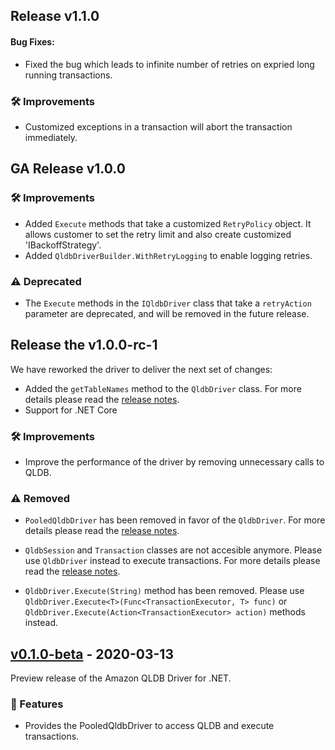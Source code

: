 ## Release v1.1.0

#### Bug Fixes:
* Fixed the bug which leads to infinite number of retries on expried long running transactions.

### :hammer_and_wrench:​ Improvements
* Customized exceptions in a transaction will abort the transaction immediately.

## GA Release v1.0.0

### :hammer_and_wrench:​ Improvements
* Added `Execute` methods that take a customized `RetryPolicy` object. It allows customer to set the retry limit and also create customized 'IBackoffStrategy'.
* Added `QldbDriverBuilder.WithRetryLogging` to enable logging retries.

### :warning: Deprecated
* The `Execute` methods in the `IQldbDriver` class that take a `retryAction` parameter are deprecated, and will be removed in the future release.

## Release the v1.0.0-rc-1
We have reworked the driver to deliver the next set of changes:


* Added the `getTableNames` method to the `QldbDriver` class. For more details please
read the [release notes](https://github.com/awslabs/amazon-qldb-driver-dotnet/releases/tag/v1.0.0-rc.1).
* Support for .NET Core

### :hammer_and_wrench:​ Improvements
* Improve the performance of the driver by removing unnecessary calls to QLDB.


### :warning: Removed
* `PooledQldbDriver` has been removed in favor of the `QldbDriver`. For more
details please read the [release notes](https://github.com/awslabs/amazon-qldb-driver-dotnet/releases/tag/v1.0.0-rc.1).

* `QldbSession` and `Transaction` classes are not accesible anymore. Please use
`QldbDriver` instead to execute transactions. For more details please read 
the [release notes](https://github.com/awslabs/amazon-qldb-driver-dotnet/releases/tag/v1.0.0-rc.1).

* `QldbDriver.Execute(String)` method has been removed. Please use `QldbDriver.Execute<T>(Func<TransactionExecutor, T> func)` or 
`QldbDriver.Execute(Action<TransactionExecutor> action)` methods instead.

## [v0.1.0-beta](https://github.com/awslabs/amazon-qldb-driver-dotnet/releases/tag/v0.1.0-beta) - 2020-03-13 

Preview release of the Amazon QLDB Driver for .NET.
### :tada: Features 
- Provides the PooledQldbDriver to access QLDB and execute transactions.


